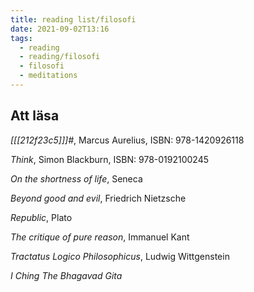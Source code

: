 ```yaml
---
title: reading list/filosofi
date: 2021-09-02T13:16
tags: 
  - reading
  - reading/filosofi
  - filosofi
  - meditations
---
```


## Att läsa

_[[[212f23c5]]]#_, Marcus Aurelius, ISBN: 978-1420926118

_Think_, Simon Blackburn, ISBN: 978-0192100245 

_On the shortness of life_, Seneca

_Beyond good and evil_, Friedrich Nietzsche

_Republic_, Plato

_The critique of pure reason_, Immanuel Kant

_Tractatus Logico Philosophicus_, Ludwig Wittgenstein

_I Ching_ 
_The Bhagavad Gita_

